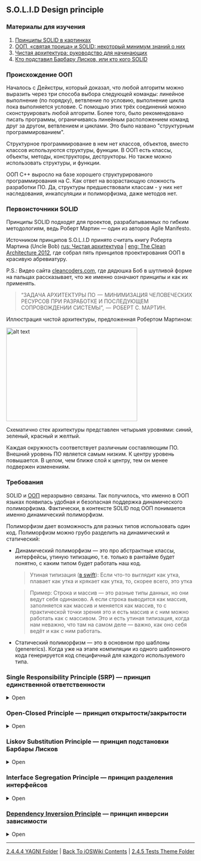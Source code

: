 ## S.O.L.I.D Design principle

### Материалы для изучения

1. [Принципы SOLID в картинках](https://habr.com/ru/company/productivity_inside/blog/505430/)
2. [ООП, «святая троица» и SOLID: некоторый минимум знаний о них](https://habr.com/ru/post/446816/)
3. [Чистая архитектура: руководство для начинающих](https://nuancesprog.ru/p/15255/)
4. [Кто подставил Барбару Лисков, или кто кого SOLID](https://www.youtube.com/watch?v=h2EKBLTRpi4&ab_channel=CodeFestRussia)

### Происхождение ООП

Началось с Дейкстры, который доказал, что любой алгоритм можно выразить через три способа выбора следующей команды: линейное выполнение (по порядку), ветвление по условию, выполнение цикла пока выполняется условие. С помощью этих трёх соединений можно сконструировать любой алгоритм. Более того, было рекомендовано писать программы, ограничиваясь линейным расположением команд друг за другом, ветвлением и циклами. Это было названо "структурным программированием". 

Структурное программирование в нем нет классов, объектов, вместо классов используются структуры, функции. В ООП есть классы, объекты, методы, конструкторы, деструкторы. Но также можно использовать структуры, и функции.

ООП С++ выросло на базе хорошего структурированого программирования на С. Как ответ на возрастающую сложность разработки ПО. Да, структуры предшествовали классам - у них нет наследования, инкапсуляции и полиморфизма, даже методов нет.

### Первоисточники SOLID

Принципы SOLID подходят для проектов, разрабатываемых по гибким методологиям, ведь Роберт Мартин — один из авторов Agile Manifesto.

Источником принципов S.O.L.I.D принято считать книгу Роберта Мартина (Uncle Bob) [rus: Чистая архитектура](https://habr.com/ru/post/269589/) | [eng: The Clean Architecture 2012](https://blog.cleancoder.com/uncle-bob/2012/08/13/the-clean-architecture.html), где собрал пять принципов проектирования ООП в красивую абревиатуру. 

P.S.: Видео сайта [cleancoders.com](https://cleancoders.com/series/clean-code/solid-principles), где дядюшка Боб в шутливой форме на пальцах рассказывает, что же именно означают принципы и как их применять.

> “ЗАДАЧА АРХИТЕКТУРЫ ПО  —  МИНИМИЗАЦИЯ ЧЕЛОВЕЧЕСКИХ РЕСУРСОВ ПРИ РАЗРАБОТКЕ И ПОСЛЕДУЮЩЕМ СОПРОВОЖДЕНИИ СИСТЕМЫ”,  —  РОБЕРТ С. МАРТИН.

Иллюстрация чистой архитектуры, предложенная Робертом Мартином:

<img src="https://hsto.org/r/w1560/files/23a/0de/4d9/23a0de4d93d747c89f1e216077c2d604.jpg" alt="alt text" width="350" height="250">

Схематично стек архитектуры представлен четырьмя уровнями: синий, зеленый, красный и желтый.

Каждая окружность соответствует различным составляющим ПО. Внешний уровень ПО является самым низким. К центру уровень повышается. В целом, чем ближе слой к центру, тем он менее подвержен изменениям.

### Требования

SOLID и [ООП](../../2.2%20Languages/2.2.2%20Paradigm/2.2.2.2%20Imperative/2.2.2.2.2%20OOP.md) неразрывно связаны. Так получилось, что именно в ООП языках появилась удобная и безопасная поддержка динамического полиморфизма. Фактически, в контексте SOLID под ООП понимается именно динамический полиморфизм.

Полиморфизм дает возможность для разных типов использовать один код. Полиморфизм можно грубо разделить на динамический и статический:
* Динамический полиморфизм — это про абстрактные классы, интерфейсы, утиную типизацию, т.е. только в рантайме будет понятно, с каким типом будет работать наш код.
    > Утиная типизация ([в swift](https://stackoverflow.com/questions/36867514/duck-typing-with-structs-in-swift)): Если что-то выглядит как утка, плавает как утка и крякает как утка, то, скорее всего, это утка

    > Пример: Строка и массив — это разные типы данных, но они ведут себя одинаково. А если строка выводится как массив, заполняется как массив и меняется как массив, то с практической точки зрения это и есть массив и с ним можно работать как с массивом. Это и есть утиная типизация, когда нам неважно, что там на самом деле — важно, как оно себя ведёт и как с ним работать.
* Статический полиморфизм — это в основном про шаблоны (genererics). Когда уже на этапе компиляции из одного шаблонного кода генерируется код специфичный для каждого используемого типа.

### Single Responsibility Principle (SRP) — принцип единственной ответственности

<details><summary>Open</summary>
<p>

Принцип единственной ответственности можно считать этакой инструкцией к инкапсуляции. Давайте на секундочку вернёмся к её определению.

> Упаковка данных и функций в единый компонент

Каждый компонент должен быть занят чем-то одним. Выполнять одну задачу. Но тогда встаёт в полный рост вопрос «что считать одной задачей?». Поэтому на практике появился иной подход (согласно Роберту Мартину). 

<img src="https://hsto.org/r/w1560/webt/ug/2v/ts/ug2vtsbxvspdx0elsmexemp3kxm.png" alt="alt text" width="750" height="500">

> У программной сущности должна быть только одна причина для изменения

На заре развития веба разметка HTML определяла структуру документа и его внешний вид. Возможно, у вас тут при виде союза «и» уже задёргался глаз. К сожалению, для разработчиков HTML в начале 90-х это было не очевидно. Тогда вообще мало кто представлял, во что это всё выльется. В какой-то момент стало ясно, что изменения структуры документа и изменения внешнего вида документа очень разные причины для изменения. Настолько разные, что для задания внешнего вида HTML-документов создали отдельный язык. И назвали его CSS.

Разделение ответственности в самой радикальной форме.

</p>
</details>

### Open-Closed Principle — принцип открытости/закрытости

<details><summary>Open</summary>
<p>

Принцип открытости/закрытости отличается от остальной пятёрки тем, что не объясняет, как использовать инкапсуляцию и полиморфизм отдельно. Он накрывает все три кита сразу. Смотрите сами:

> Программные сущности должны быть открыты для расширения и закрыты для модификации

Если хотите, чтобы класс выполнял больше операций, то идеальный вариант – не заменять старые на новые, а добавлять новые к уже существующим.
 
</p>
</details>

### Liskov Substitution Principle — принцип подстановки Барбары Лисков

<details><summary>Open</summary>
<p>

Формулировка Роберта Мартина:

Функции, которые используют базовый тип, должны иметь возможность использовать подтипы базового типа, не зная об этом.

> Если кто-то ведет себя как утка, то это, безусловно, птица» — так объясняет принцип Лисков один из пользователей форума [StackOverflow](https://stackoverflow.com/questions/56860/what-is-an-example-of-the-liskov-substitution-principle). Есть похожий программистский [мем](https://blog.ndepend.com/solid-design-the-liskov-substitution-principle/  ): «Если кто-то выглядит как утка и плавает как утка, но работает на батарейках, значит, у вас плохо с абстракцией данных».

Без соответствия этому принципу наследование становится хуже, чем бесполезным, оно наносит вред. Зачем мы используем наследование?

1. Переиспользование кода
2. Мощь полиморфизма
3. Чтобы нашу программу было проще понимать и читать

  
Если у вас имеется класс и вы создаете на его базе другой класс, исходный класс становится родителем, а новый – его потомком. Класс-потомок должен производить такие же операции, как и класс-родитель. Это называется наследственностью.

<img src="https://hsto.org/r/w1560/webt/hj/dt/a-/hjdta-bs2bvk2ga_dabxajfqjnk.png" alt="alt text" width="550" height="550">
  
Необходимо, чтобы класс-потомок был способен обрабатывать те же запросы, что и родитель, и выдавать тот же результат. Или же результат может отличаться, но при этом относиться к тому же типу. На картинке это показано так: класс-родитель подаёт кофе (в любых видах), значит, для класса-потомка приемлемо подавать капучино (разновидность кофе), но неприемлемо подавать воду.
 
</p>
</details>

### Interface Segregation Principle — принцип разделения интерфейсов

<details><summary>Open</summary>
<p>
  
Класс должен производить только те операции, которые необходимы для осуществления его функций. Все другие действия следует либо удалить совсем, либо переместить, если есть вероятность, что они понадобятся другому классу в будущем.
  
> Программные сущности не должны зависеть от частей интерфейса, которые они не используют (и знать о них тоже не должны).

<img src="https://hsto.org/r/w1560/webt/v8/co/dn/v8codny8xpy355zcqvfro-7ep8a.png" alt="alt text" width="850" height="450">
 
Грубо говоря, давайте тем, кто пользуется вашей программной сущностью всё необходимое, но не более того.
  
</p>
</details>

### [Dependency Inversion Principle](./2.4.4.2%20DI.md) — принцип инверсии зависимости

<details><summary>Open</summary>
<p>

> Модули верхних уровней не должны зависеть от модулей нижних уровней. Оба типа модулей должны зависеть от абстракций.

Для начала объясню термины, которые здесь применяются, простыми словами.

> Чем ближе модуль к вводу/выводу, тем ниже уровень модуля. Т.е. модули, работающие с BD, интерфейсом пользователя, низкого уровня. А модули, реализующие бизнес-логику — высокого уровня.
 
* Модули (или классы) верхнего уровня = классы, которые выполняют операцию при помощи инструмента
* Модули (или классы) нижнего уровня = инструменты, которые нужны для выполнения операций (Н/р: mapper)
* Абстракции – представляют интерфейс, соединяющий два класса
* Детали = специфические характеристики работы инструмента
  
Юнит-тесты. Вы просто пишите код, который убеждается, что ваш кусочек кода работает правильно. Это лучше, чем убеждаться в этом в процессе пошаговой отладки, гадая, правильно ли работает этот класс, или эту противную багу вызывает кто-то другой. Представьте, что у вас есть проект, где юнит-тестов до этого не было. В один прекрасный день вы решили, что больше так жить нельзя, и что с этим надо что-то делать.

«Вот! Вот с этого класса начну.» — решаете вы и начинаете радостно продумывать тест-кейсы для вашего ImportantClass. Когда приходит пора писать тесты, выясняется, что вам для тестирования класса и его методов нужен рабочий объект этого класса. Дальше выясняется, что классу ImportantClass требуется для работы экземпляр класса VeryImportantClass, которому требуется ещё с пять объектов разных классов, из разных частей приложения, и экземпляр класса EvenMoreImportantClass, которому для работы вообще необходимо соединение с базой данных, доступ к файлам конфигурации и жабья лапка с кровью девственницы. Быстро становится ясно, что следом за тем, что мы хотим протестировать поднимается очень много вещей, которые мы тестировать не хотим. По крайней мере, не одним тестом. И процедура начинает казаться столь противной, что мы тяжко вздыхаем и возвращаемся к прошлой жизни.

<img src="https://hsto.org/r/w1560/webt/pi/oa/me/pioameabdye9htqneqjttb8kczy.png" alt="alt text" width="350" height="300">

Проблема тут в зависимости ImportantClass от VeryImportantClass и EvenMoreImportantClass. И решить нашу проблему с нетестируемостью ImportantClass можно через инверсию этой зависимости. Это делается с помощью абстракций, которые вклиниваются между вещами, которые надо разделить. Например, можно создать интерфейсы IVeryImportantClass и IEvenMoreImportantClass, где будут только методы необходимые ImportantClass.


Таким образом зависимость между ImportantClass и VeryImportantClass исчезает. И мы теперь можем тестировать наш ImportantClass в «сферическом ваакуме», дав ему вместо полноценных реализаций IVeryImportantClass тестовые заглушки.

<img src="https://hsto.org/r/w1560/webt/r0/qr/sw/r0qrsw49qxggfr0s7maojfmscmo.png" alt="alt text" width="350" height="300">

 
> Согласно данному принципу, класс не должен соединяться с инструментом, который применяет для выполнения операции (Н/р: mapper). Вместо этого он должен быть соединён с интерфейсом, который поможет установить связь между инструментом и классом.

</p>
</details>

---

[2.4.4.4 YAGNI Folder](./2.4.4.4%20YAGNI.md) | [Back To iOSWiki Contents](https://github.com/eldaroid/iOSWiki) | [2.4.5 Tests Theme Folder](../2.4.5%20Tests/)
